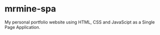# mrmine-spa

My personal portfolio website using HTML, CSS and JavaScipt as a Single Page Application.
